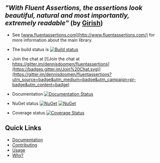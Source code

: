 
## *"With Fluent Assertions, the assertions look beautiful, natural and most importantly, extremely readable"* (by [Girish](https://twitter.com/girishracharya))

* See [www.fluentassertions.com](http://www.fluentassertions.com/) for more information about the main library.

* The build status is [![Build status](https://ci.appveyor.com/api/projects/status/u42b929walkd6086?svg=true)](https://ci.appveyor.com/project/fluentassertions/fluentassertions-autofac)

* Join the chat at [![Join the chat at https://gitter.im/dennisdoomen/fluentassertions](https://badges.gitter.im/Join%20Chat.svg)](https://gitter.im/dennisdoomen/fluentassertions?utm_source=badge&utm_medium=badge&utm_campaign=pr-badge&utm_content=badge)

* Documentation [![Documentation Status](https://readthedocs.org/projects/fluentassertionsautofac/badge/?version=latest)](http://fluentassertionsautofac.rtfd.io/en/latest/)

* NuGet status [![NuGet](https://img.shields.io/nuget/v/FluentAssertions.Autofac.svg?style=flat-square)](https://www.nuget.org/packages/FluentAssertions.Autofac/) [![NuGet](https://img.shields.io/nuget/dt/FluentAssertions.Autofac.svg?style=flat-square)](https://www.nuget.org/packages/FluentAssertions.Autofac/)

* Coverage status [![Coverage Status](https://coveralls.io/repos/github/awesome-inc/FluentAssertions.Autofac/badge.svg)](https://coveralls.io/github/fluentassertions/fluentassertions.autofac)

## Quick Links

* [Documentation](http://fluentassertionsautofac.readthedocs.io/en/latest)
* [Contributing](https://github.com/fluentassertions/fluentAssertions.autofac/blob/develop/CONTRIBUTING.md)
* [Usage](http://fluentassertionsautofac.readthedocs.org/en/latest/usage/)
* [Why?](http://fluentassertionsautofac.readthedocs.org/en/latest/why)
